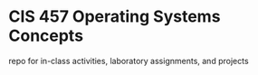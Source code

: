 # CIS 457 Operating Systems Concepts

repo for in-class activities, laboratory assignments, and projects
